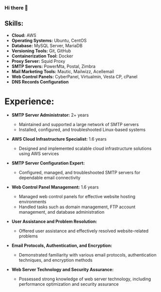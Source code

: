 ### Hi there 👋

## Skills:

- **Cloud:** AWS
- **Operating Systems:** Ubuntu, CentOS
- **Database:** MySQL Server, MariaDB
- **Versioning Tools:** Git, GitHub
- **Containerization Tool:** Docker
- **Proxy Server:** Squid Proxy
- **SMTP Servers:** PowerMta, Postal, Zimbra
- **Mail Marketing Tools:** Mautic, Mailwizz, Acellemail
- **Web Control Panels:** CyberPanel, Virtualmin, Vesta CP, cPanel
- **DNS Records Configuration**

# Experience:

- **SMTP Server Administrator:** 2+ years
  - Maintained and supported a large network of SMTP servers
  - Installed, configured, and troubleshooted Linux-based systems

- **AWS Cloud Infrastructure Specialist:** 1.6 years
  - Designed and implemented scalable cloud infrastructure solutions using AWS services

- **SMTP Server Configuration Expert:**
  - Configured, managed, and troubleshooted SMTP servers for dependable email connectivity

- **Web Control Panel Management:** 1.6 years
  - Managed web control panels for effective website hosting environments
  - Handled tasks such as domain management, FTP account management, and database administration

- **User Assistance and Problem Resolution:**
  - Offered user assistance and effectively resolved website-related problems

- **Email Protocols, Authentication, and Encryption:**
  - Demonstrated familiarity with various email protocols, authentication techniques, and encryption methods

- **Web Server Technology and Security Assurance:**
  - Possessed strong knowledge of web server technology, including performance optimization and security assurance
